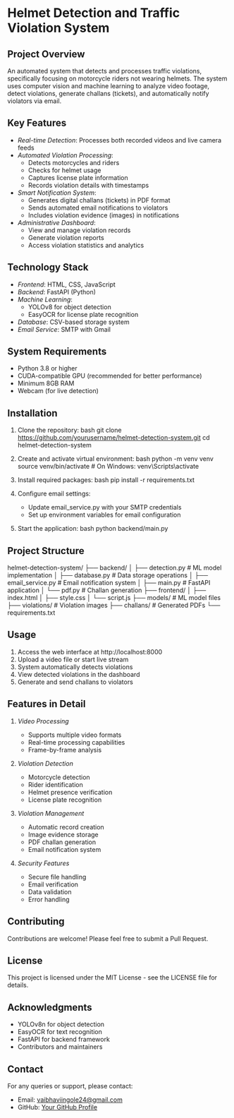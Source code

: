 # Helmet Detection and Traffic Violation System

## Project Overview
An automated system that detects and processes traffic violations, specifically focusing on motorcycle riders not wearing helmets. The system uses computer vision and machine learning to analyze video footage, detect violations, generate challans (tickets), and automatically notify violators via email.

## Key Features
- *Real-time Detection*: Processes both recorded videos and live camera feeds
- *Automated Violation Processing*: 
  - Detects motorcycles and riders
  - Checks for helmet usage
  - Captures license plate information
  - Records violation details with timestamps
- *Smart Notification System*:
  - Generates digital challans (tickets) in PDF format
  - Sends automated email notifications to violators
  - Includes violation evidence (images) in notifications
- *Administrative Dashboard*:
  - View and manage violation records
  - Generate violation reports
  - Access violation statistics and analytics

## Technology Stack
- *Frontend*: HTML, CSS, JavaScript
- *Backend*: FastAPI (Python)
- *Machine Learning*: 
  - YOLOv8 for object detection
  - EasyOCR for license plate recognition
- *Database*: CSV-based storage system
- *Email Service*: SMTP with Gmail

## System Requirements
- Python 3.8 or higher
- CUDA-compatible GPU (recommended for better performance)
- Minimum 8GB RAM
- Webcam (for live detection)

## Installation
1. Clone the repository:
bash
git clone https://github.com/yourusername/helmet-detection-system.git
cd helmet-detection-system


2. Create and activate virtual environment:
bash
python -m venv venv
source venv/bin/activate  # On Windows: venv\Scripts\activate


3. Install required packages:
bash
pip install -r requirements.txt


4. Configure email settings:
   - Update email_service.py with your SMTP credentials
   - Set up environment variables for email configuration

5. Start the application:
bash
python backend/main.py


## Project Structure
helmet-detection-system/
├── backend/
│ ├── detection.py # ML model implementation
│ ├── database.py # Data storage operations
│ ├── email_service.py # Email notification system
│ ├── main.py # FastAPI application
│ └── pdf.py # Challan generation
├── frontend/
│ ├── index.html
│ ├── style.css
│ └── script.js
├── models/ # ML model files
├── violations/ # Violation images
├── challans/ # Generated PDFs
└── requirements.txt

## Usage
1. Access the web interface at http://localhost:8000
2. Upload a video file or start live stream
3. System automatically detects violations
4. View detected violations in the dashboard
5. Generate and send challans to violators

## Features in Detail
1. *Video Processing*
   - Supports multiple video formats
   - Real-time processing capabilities
   - Frame-by-frame analysis

2. *Violation Detection*
   - Motorcycle detection
   - Rider identification
   - Helmet presence verification
   - License plate recognition

3. *Violation Management*
   - Automatic record creation
   - Image evidence storage
   - PDF challan generation
   - Email notification system

4. *Security Features*
   - Secure file handling
   - Email verification
   - Data validation
   - Error handling

## Contributing
Contributions are welcome! Please feel free to submit a Pull Request.

## License
This project is licensed under the MIT License - see the LICENSE file for details.

## Acknowledgments
- YOLOv8n for object detection
- EasyOCR for text recognition
- FastAPI for backend framework
- Contributors and maintainers

## Contact
For any queries or support, please contact:
- Email: vaibhaviingole24@gmail.com
- GitHub: [Your GitHub Profile](https://github.com/Vaibhavi1708-wq)